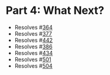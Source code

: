 # Part 4: What Next?

* Resolves #[364](https://github.com/orbitdb/orbit-db/issues/364)
* Resolves #[377](https://github.com/orbitdb/orbit-db/issues/377)
* Resolves #[442](https://github.com/orbitdb/orbit-db/issues/442)
* Resolves #[386](https://github.com/orbitdb/orbit-db/issues/386)
* Resolves #[434](https://github.com/orbitdb/orbit-db/issues/434)
* Resolves #[501](https://github.com/orbitdb/orbit-db/issues/501)
* Resolves #[504](https://github.com/orbitdb/orbit-db/issues/504)
